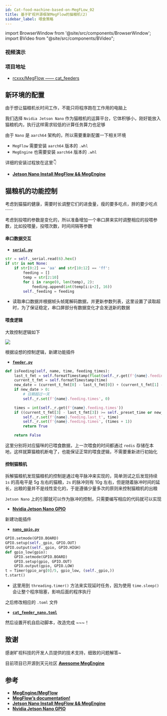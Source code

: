 ```yaml
---
id: Cat-food-machine-based-on-MegFLow_02
title: 基于旷视开源框架MegFlow的猫粮机(2)
sidebar_label: 喂食策略
---
```


import BrowserWindow from '@site/src/components/BrowserWindow';
import BVideo from "@site/src/components/BVideo";

<BrowserWindow>

### 视频演示

<BVideo src="//player.bilibili.com/player.html?aid=935429326&bvid=BV1PT4y1m7Kk&cid=479365652&page=1" bsrc="https://www.bilibili.com/video/BV1PT4y1m7Kk"/>

### 项目地址
- [rcxxx/MegFlow —— cat_feeders](https://github.com/rcxxx/MegFlow/tree/master/flow-python/examples/cat_feeders)

</BrowserWindow>

## 新环境的配置
由于想让猫粮机长时间工作，不能只将程序跑在工作用的电脑上

我们选择 `Nvidia Jetson Nano` 作为猫粮机的运算平台，它体积够小，刚好能放入猫粮机内，执行这样需求较低的计算任务算力也足够

由于 `Nano` 是 `aarch64` 架构的，所以需要重新配置一下相关环境
- `MegFlow` 需要安装 `aarch64` 版本的 `.whl`
- `MegEngine` 也需要安装 `aarch64` 版本的 `.whl`

详细的安装过程放在这里👇
- **[Jetson Nano Install MegFlow && MegEngine](https://sinnammanyo.cn/personal-site/docs/computer/pc/devices/nvidia/jeston-nano/jetson-nano-megflow-megengine)**

## 猫粮机的功能控制

考虑到猫猫的健康，需要时长调整它们的进食量，瘦的要多吃点，胖的要少吃点······

考虑到投喂的参数是变化的，所以准备增加一个串口屏来实时调整相应的投喂参数，比如投喂量，投喂次数，时间间隔等参数

#### 串口数据交互

- **[`serial.py`](https://github.com/rcxxx/MegFlow/blob/master/flow-python/examples/cat_feeders/serial.py)**

``` py
str = self._serial.read(6).hex()
if str is not None:
    if str[0:2] == 'aa' and str[10:12] == 'ff':
        feeding = []
        temp = str[2:10]
        for i in range(0, len(temp), 2):
            feeding.append(int(temp[i:i+2], 16))
        self._feeding = feeding
```
- 读取串口数据并根据帧头帧尾解码数据，并更新参数列表，这里设置了读取超时，为了保证稳定，串口屏部分有数据变化才会发送新的数据

#### 喂食逻辑
大致控制逻辑如下

![](https://pictures-1304295136.cos.ap-guangzhou.myqcloud.com/screenshot/MegFlow-Cat_feeder/%E7%8C%AB%E7%B2%AE%E6%9C%BA%E5%96%82%E9%A3%9F%E6%9C%BA%E5%88%B6.png)

根据设想的控制逻辑，新建功能插件

- **[`feeder.py`](https://github.com/rcxxx/MegFlow/blob/master/flow-python/examples/cat_feeders/feeder.py)**

```py
def isFeeding(self, name, time, feeding_times):
    last_t_fmt = self.formatTimestamp(float(self._r.get(f'{name}.feeding.last_t')))
    current_t_fmt = self.formatTimestamp(time)
    new_date = (current_t_fmt[0] - last_t_fmt[0]) + (current_t_fmt[1] - last_t_fmt[1]) + (current_t_fmt[2] - last_t_fmt[2])
    if new_date > 0:
        # 日期超过一天
        self._r.set(f'{name}.feeding.times', 0)

    times = int(self._r.get(f'{name}.feeding.times'))
    if ((current_t_fmt[3] - last_t_fmt[3]) >= self._preset_time or new_date) and (times < feeding_times):
        self._r.set(f'{name}.feeding.last_t', time)
        self._r.set(f'{name}.feeding.times', (times + 1))
        return True

    return False
```

这里分别将对应猫咪的已喂食数据，上一次喂食的时间都通过 `redis` 存储在本地，这样就算猫粮机断电了，也能保证正常的喂食逻辑，不需要重新进行初始化

#### 控制猫粮机
拆解猫粮机发现猫粮机的控制是通过电平脉冲来实现的，简单测试之后发现持续 `1s` 的高电平是 5g 左右的猫粮，`2s` 的脉冲则有 10g 左右，但是随着脉冲时间的延长，出粮的量并不是线性变化的，于是遵循少量多次的原则来控制猫粮机的出粮

`Jetson Nano` 上的引脚就可以作为脉冲的控制，只需要编写相应的代码就可以实现
- **[Nvidia Jetson Nano GPIO](https://sinnammanyo.cn/personal-site/docs/computer/pc/devices/nvidia/jeston-nano/jetson-nano-gpio)**

新建功能插件
- **[`nano_gpio.py`](https://github.com/rcxxx/MegFlow/blob/master/flow-python/examples/cat_feeders/nano_gpio.py)**

``` py
GPIO.setmode(GPIO.BOARD)
GPIO.setup(self._gpio, GPIO.OUT)
GPIO.output(self._gpio, GPIO.HIGH)
def gpio_low(gpio):
    GPIO.setmode(GPIO.BOARD)
    GPIO.setup(gpio, GPIO.OUT)
    GPIO.output(gpio, GPIO.LOW)
t = Timer(gpio_arg[0]/5, gpio_low, (self._gpio,))
t.start()
```
- 这里用到 `threading.timer()` 方法来实现延时任务，因为使用 `time.sleep()` 会让整个程序阻塞，影响后面的程序执行

之后修改相应的 `.toml` 文件

- **[`cat_feeder_nano.toml`](https://github.com/rcxxx/MegFlow/blob/master/flow-python/examples/cat_feeders/cat_feeder_nano.toml)**

然后设置开机自启动脚本，改造完成 ~~~！

## 致谢
感谢旷视科技的开发人员提供的技术支持，细致的问题解答~

目前项目已开源到天元社区 **[Awesome MegEngine](https://github.com/MegEngine/awesome-megengine)**

## 参考
- **[MegEngine/MegFlow](https://github.com/MegEngine/MegFlow)**
- **[MegFlow’s documentation!](https://megflow.readthedocs.io/zh_CN/latest/)**
- **[Jetson Nano Install MegFlow && MegEngine](https://sinnammanyo.cn/personal-site/docs/computer/pc/devices/nvidia/jeston-nano/jetson-nano-megflow-megengine)**
- **[Nvidia Jetson Nano GPIO](https://sinnammanyo.cn/personal-site/docs/computer/pc/devices/nvidia/jeston-nano/jetson-nano-gpio)**